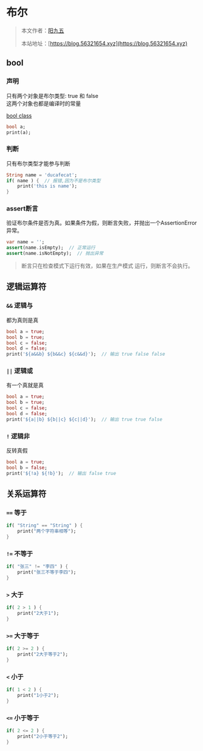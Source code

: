 # 布尔

> 本文作者：[阳九五](https://github.com/CN-YoungYang)
>
> 本站地址：[https://blog.56321654.xyz](https://blog.56321654.xyz)

## bool
### 声明
只有两个对象是布尔类型: true 和 false  
这两个对象也都是编译时的常量

[bool class](https://api.dartlang.org/stable/2.17.1/dart-core/bool-class.html)

```dart
bool a;
print(a);
```

### 判断
只有布尔类型才能参与判断
```dart
String name = 'ducafecat';
if( name ) {  // 报错,因为不是布尔类型
    print('this is name');
}
```

### assert断言
验证布尔条件是否为真。如果条件为假，则断言失败，并抛出一个AssertionError异常。
```dart
var name = '';
assert(name.isEmpty);  // 正常运行
assert(name.isNotEmpty);  // 抛出异常
```
> 断言只在检查模式下运行有效，如果在生产模式 运行，则断言不会执行。

## 逻辑运算符
### `&&` 逻辑与
都为真则是真
```dart
bool a = true;
bool b = true;
bool c = false;
bool d = false;
print('${a&&b} ${b&&c} ${c&&d}');  // 输出 true false false
```

### `||` 逻辑或
有一个真就是真
```dart
bool a = true;
bool b = true;
bool c = false;
bool d = false;
print('${a||b} ${b||c} ${c||d}');  // 输出 true true false
```

### `!` 逻辑非
反转真假
```dart
bool a = true;
bool b = false;
print('${!a} ${!b}');  // 输出 false true
```

## 关系运算符
### `==` 等于
```dart
if( "String" == "String" ) {
    print("两个字符串相等");
}
```

### `!=` 不等于
```dart
if( "张三" != "李四" ) {
    print("张三不等于李四");
}
```

### `>` 大于
```dart
if( 2 > 1 ) {
    print("2大于1");
}
```

### `>=` 大于等于
```dart
if( 2 >= 2 ) {
    print("2大于等于2");
}
```

### `<` 小于
```dart
if( 1 < 2 ) {
    print("1小于2");
}
```

### `<=` 小于等于
```dart
if( 2 <= 2 ) {
    print("2小于等于2");
}
```